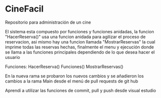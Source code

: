 # CineFacil
Repositorio para administración de un cine

El sistema esta compuesto por funciones y funciones anidadas, la funcion "HacerReserva()" usa una funcion anidada para agilizar el proceso de reservacion, asi mismo hay una funcion llamada "MostrarReservas" la cual imprime todas las reservas hechas, finalmente el menu y ejecución donde se llama a las funciones principales dependiendo de lo que desea hacer el usuario

Funciones:
HacerReserva()
    Funciones()
MostrarReservas()

En la nueva rama se probaron los nuevos cambios y se añadieron los cambios a la rama Main desde el menú de pull requests de git hub 

Aprendí a utilizar las funciones de commit, pull y push desde visual estudio
